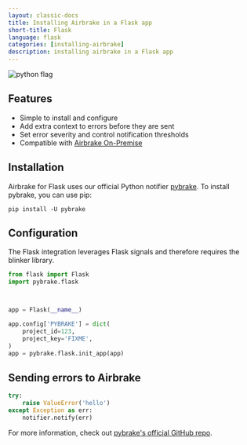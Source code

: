 ```yaml
---
layout: classic-docs
title: Installing Airbrake in a Flask app
short-title: Flask
language: flask
categories: [installing-airbrake]
description: installing airbrake in a Flask app
---
```


![python flag](/docs/assets/img/docs/python_flag.jpeg)

## Features
* Simple to install and configure
* Add extra context to errors before they are sent
* Set error severity and control notification thresholds
* Compatible with [Airbrake On-Premise](https://airbrake.io/enterprise)

## Installation

Airbrake for Flask uses our official Python notifier
[pybrake](https://github.com/airbrake/pybrake). To install pybrake, you can use
pip:

```
pip install -U pybrake
```

## Configuration

The Flask integration leverages Flask signals and therefore requires the blinker library.

```py
from flask import Flask
import pybrake.flask



app = Flask(__name__)

app.config['PYBRAKE'] = dict(
    project_id=123,
    project_key='FIXME',
)
app = pybrake.flask.init_app(app)
```

## Sending errors to Airbrake

```py
try:
    raise ValueError('hello')
except Exception as err:
    notifier.notify(err)
```

For more information, check out [pybrake's official GitHub
repo](https://github.com/airbrake/pybrake#flask-integration).
